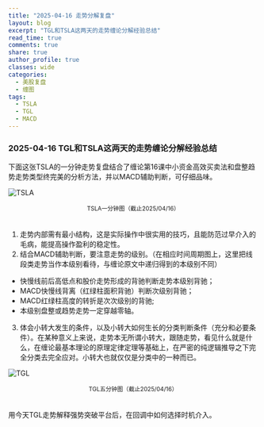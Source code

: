 ```yaml
---
title: "2025-04-16 走势分解复盘"
layout: blog
excerpt: "TGL和TSLA这两天的走势缠论分解经验总结"
read_time: true
comments: true
share: true
author_profile: true
classes: wide
categories:
  - 美股复盘
  - 缠图
tags:
  - TSLA
  - TGL
  - MACD
---
```


### 2025-04-16 TGL和TSLA这两天的走势缠论分解经验总结

下面这张TSLA的一分钟走势复盘结合了缠论第16课中小资金高效买卖法和盘整趋势走势类型终完美的分析方法，并以MACD辅助判断，可仔细品味。

![TSLA](https://image.olim.cc/2025/TSLA-20250416-m1.jpeg)
<small><center>TSLA一分钟图（截止2025/04/16）</center></small>　

1. 走势内部需有最小结构，这是实际操作中很实用的技巧，且能防范过早介入的毛病，能提高操作盈利的稳定性。
2. 结合MACD辅助判断，要注意走势的级别。（在相应时间周期图上，这里把线段类走势当作本级别看待，与缠论原文中递归得到的本级别不同）
  * 快慢线前后高低点和股价走势形成的背驰判断走势本级别背驰；
  * MACD快慢线背离（红绿柱面积背驰）判断次级别背驰；
  * MACD红绿柱高度的转折是次次级别的背驰;
  * 本级别盘整或趋势走势一定穿越零轴。
3. 体会小转大发生的条件，以及小转大如何生长的分类判断条件（充分和必要条件）。在某种意义上来说，走势本无所谓小转大，跟随走势，看见什么就是什么，在缠论最基本理论的原理定律定理等基础上，在严密的纯逻辑推导之下完全分类去完全应对。小转大也就仅仅是分类中的一种而已。

![TGL](https://image.olim.cc/2025/TGL-20250416-m5.jpeg)
<small><center>TGL五分钟图（截止2025/04/16）</center></small>　

用今天TGL走势解释强势突破平台后，在回调中如何选择时机介入。
